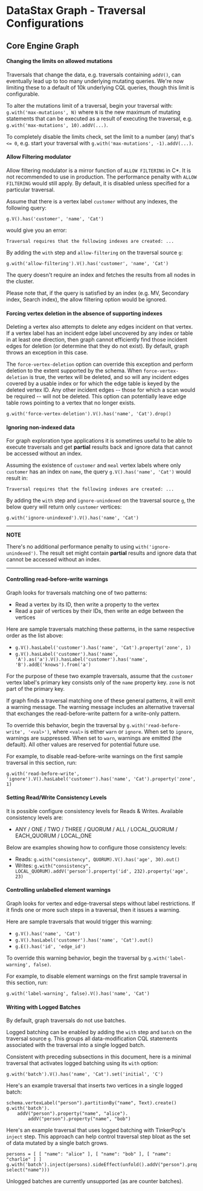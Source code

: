 # DataStax Graph - Traversal Configurations

## Core Engine Graph

#### Changing the limits on allowed mutations

Traversals that change the data, e.g. traversals containing `addV()`, can
eventually lead up to too many underlying mutating queries. We're now
limiting these to a default of 10k underlying CQL queries, though this limit is
configurable.

To alter the mutations limit of a traversal, begin your traversal with:
`g.with('max-mutations', N)` where `N` is the new maximum of mutating statements
that can be executed as a result of executing the traversal, e.g.
`g.with('max-mutations', 10).addV(...)`.

To completely disable the limits check, set the limit to a number (any) that's
`<= 0`, e.g. start your traversal with `g.with('max-mutations', -1).addV(...)`.


#### Allow Filtering modulator

Allow filtering modulator is a mirror function of `ALLOW FILTERING` in C*.
It is not recommended to use in production.
The performance penalty with `ALLOW FILTERING` would still apply.
By default, it is disabled unless specified for a particular traversal.

Assume that there is a vertex label `customer` without any indexes, the following query:
```
g.V().has('customer', 'name', 'Cat')
```
would give you an error:
```
Traversal requires that the following indexes are created: ...
```

By adding the `with` step and `allow-filtering` on the traversal source `g`:
```
g.with('allow-filtering').V().has('customer', 'name', 'Cat')
```
The query doesn't require an index and fetches the results from all nodes in the cluster.

Please note that, if the query is satisfied by an index (e.g. MV, Secondary index, Search index),
the allow filtering option would be ignored.

#### Forcing vertex deletion in the absence of supporting indexes

Deleting a vertex also attempts to delete any edges incident on that vertex.  If a vertex label has an incident edge label uncovered by any index or table in at least one direction, then graph cannot efficiently find those incident edges for deletion (or determine that they do not exist).  By default, graph throws an exception in this case.

The `force-vertex-deletion` option can override this exception and perform deletion to the extent supported by the schema.  When `force-vertex-deletion` is true, the vertex will be deleted, and so will any incident edges covered by a usable index or for which the edge table is keyed by the deleted vertex ID.  Any other incident edges -- those for which a scan would be required -- will not be deleted.  This option can potentially leave edge table rows pointing to a vertex that no longer exists.

```
g.with('force-vertex-deletion').V().has('name', 'Cat').drop()
```

#### Ignoring non-indexed data

For graph exploration type applications it is sometimes useful to be able to execute traversals and get **partial** results back and ignore data that cannot be accessed without an index.

Assuming the existence of `customer` and `meal` vertex labels where only `customer` has an index on `name`, the query `g.V().has('name', 'Cat')` would result in:
```
Traversal requires that the following indexes are created: ...
```

By adding the `with` step and `ignore-unindexed` on the traversal source `g`, the below query will return only `customer` vertices:
```
g.with('ignore-unindexed').V().has('name', 'Cat')
```

---

**NOTE**

There's no additional performance penalty to using `with('ignore-unindexed')`. The result set might contain **partial** results and ignore data that cannot be accessed without an index.

---


#### Controlling read-before-write warnings

Graph looks for traversals matching one of two patterns:

* Read a vertex by its ID, then write a property to the vertex
* Read a pair of vertices by their IDs, then write an edge between the vertices

Here are sample traversals matching these patterns, in the same respective order as the list above:

* `g.V().hasLabel('customer').has('name', 'Cat').property('zone', 1)`
* `g.V().hasLabel('customer').has('name', 'A').as('a').V().hasLabel('customer').has('name', 'B').addE('knows').from('a')`

For the purpose of these two example traversals, assume that the `customer` vertex label's primary key consists only of the `name` property key.  `zone` is not part of the primary key.

If graph finds a traversal matching one of these general patterns, it will emit a warning message.  The warning message includes an alternative traversal that exchanges the read-before-write pattern for a write-only pattern. 

To override this behavior, begin the traversal by `g.with('read-before-write', '<val>')`, where `<val>` is either `warn` or `ignore`.  When set to `ignore`, warnings are suppressed.  When set to `warn`, warnings are emitted (the default).  All other values are reserved for potential future use.

For example, to disable read-before-write warnings on the first sample traversal in this section, run:

`g.with('read-before-write', 'ignore').V().hasLabel('customer').has('name', 'Cat').property('zone', 1)`


#### Setting Read/Write Consistency Levels

It is possible configure consistency levels for Reads & Writes. Available consistency levels are:

* ANY / ONE / TWO / THREE / QUORUM / ALL / LOCAL_QUORUM / EACH_QUORUM / LOCAL_ONE

Below are examples showing how to configure those consistency levels:

* Reads: `g.with("consistency", QUORUM).V().has('age', 30).out()`
* Writes: `g.with("consistency", LOCAL_QUORUM).addV('person').property('id', 232).property('age', 23)`


#### Controlling unlabelled element warnings

Graph looks for vertex and edge-traversal steps without label restrictions.  If it finds one or more such steps in a traversal, then it issues a warning.

Here are sample traversals that would trigger this warning:

* `g.V().has('name', 'Cat')`
* `g.V().hasLabel('customer').has('name', 'Cat').out()`
* `g.E().has('id', 'edge_id')`

To override this warning behavior, begin the traversal by `g.with('label-warning', false)`.

For example, to disable element warnings on the first sample traversal in this section, run:

`g.with('label-warning', false).V().has('name', 'Cat')`


#### Writing with Logged Batches

By default, graph traversals do not use batches.

Logged batching can be enabled by adding the `with` step and `batch` on the traversal source `g`.  This groups all data-modification CQL statements associated with the traversal into a single logged batch.

Consistent with preceding subsections in this document, here is a minimal traversal that activates logged batching using its `with` option:


```
g.with('batch').V().has('name', 'Cat').set('initial', 'C')
```

Here's an example traversal that inserts two vertices in a single logged batch:

```
schema.vertexLabel("person").partitionBy("name", Text).create()
g.with('batch').
	addV("person").property("name", "alice").
        addV("person").property("name", "bob")
```

Here's an example traversal that uses logged batching with TinkerPop's `inject` step.  This approach can help control traversal step bloat as the set of data mutated by a single batch grows.


```
persons = [ [ "name": "alice" ], [ "name": "bob" ], [ "name": "charlie" ] ]
g.with('batch').inject(persons).sideEffect(unfold().addV("person").property("name", select("name")))
```

Unlogged batches are currently unsupported (as are counter batches).
